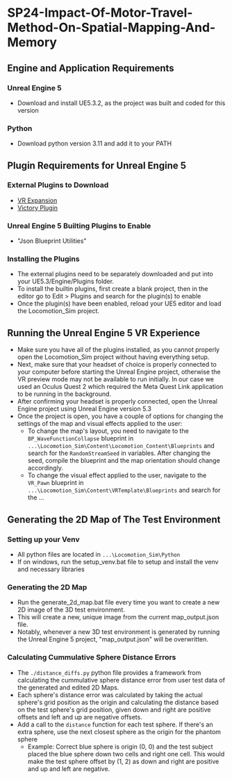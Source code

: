 # SP24-Impact-Of-Motor-Travel-Method-On-Spatial-Mapping-And-Memory

## Engine and Application Requirements
### Unreal Engine 5
 - Download and install UE5.3.2, as the project was built and coded for this version

### Python
 - Download python version 3.11 and add it to your PATH

## Plugin Requirements for Unreal Engine 5
### External Plugins to Download
 - [VR Expansion](https://drive.google.com/file/d/104V1FrbI58LGB-3-5i0HOiOHYyjRwmec/view)
 - [Victory Plugin](https://www.mediafire.com/file/g0n7a4d35mf25p9/VictoryPlugin53.zip/file)

### Unreal Engine 5 Builting Plugins to Enable
 - "Json Blueprint Utilities"

### Installing the Plugins
 - The external plugins need to be separately downloaded and put into your UE5.3/Engine/Plugins folder.
 - To install the builtin plugins, first create a blank project, then in the editor go to Edit > Plugins and search for the plugin(s) to enable
 - Once the plugin(s) have been enabled, reload your UE5 editor and load the Locomotion_Sim project.

## Running the Unreal Engine 5 VR Experience
 - Make sure you have all of the plugins installed, as you cannot properly open the Locomotion_Sim project without having everything setup.
 - Next, make sure that your headset of choice is properly connected to your computer before starting the Unreal Engine project, otherwise the VR preview mode may not be available to run initially.  In our case we used an Oculus Quest 2 which required the Meta Quest Link application to be running in the background.
 - After confirming your headset is properly connected, open the Unreal Engine project using Unreal Engine version 5.3
 - Once the project is open, you have a couple of options for changing the settings of the map and visual effects applied to the user:
   - To change the map's layout, you need to navigate to the `BP_WaveFunctionCollapse` blueprint in `...\Locomotion_Sim\Content\Locomotion_Content\Blueprints` and search for the `RandomStreamSeed` in variables.  After changing the seed, compile the blueprint and the map orientation should change accordingly.
   - To change the visual effect applied to the user, navigate to the `VR_Pawn` blueprint in `...\Locomotion_Sim\Content\VRTemplate\Blueprints` and search for the ...

## Generating the 2D Map of The Test Environment
### Setting up your Venv
 - All python files are located in `...\Locomotion_Sim\Python`
 - If on windows, run the setup_venv.bat file to setup and install the venv and necessary libraries

### Generating the 2D Map
 - Run the generate_2d_map.bat file every time you want to create a new 2D image of the 3D test environment.
 - This will create a new, unique image from the current map_output.json file.
 - Notably, whenever a new 3D test environment is generated by running the Unreal Engine 5 project, "map_output.json" will be overwritten.

### Calculating Cummulative Sphere Distance Errors
 - The `./distance_diffs.py` python file provides a framework from calculating the cummulative sphere distance error from user test data of the generated and edited 2D Maps.
 - Each sphere's distance error was calculated by taking the actual sphere's grid position as the origin and calculating the distance based on the test sphere's grid position, given down and right are positive offsets and left and up are negative offsets.
 - Add a call to the `distance` function for each test sphere.  If there's an extra sphere, use the next closest sphere as the origin for the phantom sphere
   - Example: Correct blue sphere is origin (0, 0) and the test subject placed the blue sphere down two cells and right one cell.  This would make the test sphere offset by (1, 2) as down and right are positive and up and left are negative.
